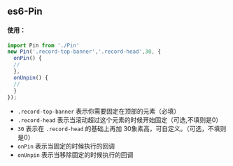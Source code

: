 ## es6-Pin



#### 使用：


```js
import Pin from './Pin'
new Pin('.record-top-banner','.record-head',30, {
  onPin() {
  //
  },
  onUnpin() {
  //
  }
});
```

- `.record-top-banner` 表示你需要固定在顶部的元素（必填）
- `.record-head` 表示当滚动超过这个元素的时候开始固定（可选,不填则是0）
- `30` 表示在 `.record-head` 的基础上再加 30象素高，可自定义。（可选，不填则是0）
- `onPin` 表示当固定的时候执行的回调
- `onUnpin` 表示当移除固定的时候执行的回调
